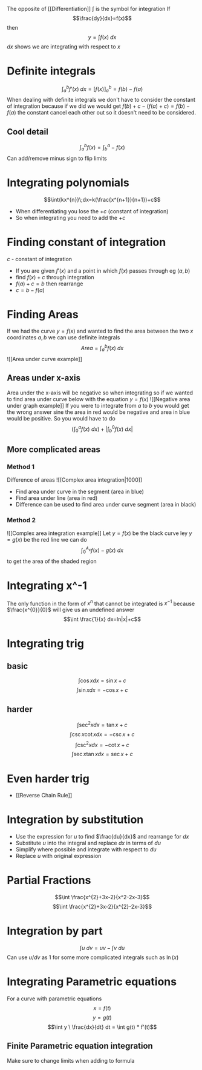 The opposite of [[Differentiation]]
$\int$ is the symbol for integration
If
$$\frac{dy}{dx}=f(x)$$
then
$$y=\int{f(x)} \; dx$$
$dx$ shows we are integrating with respect to $x$

# Definite integrals
$$\int^{b}_{a}{f'(x)}\;{dx}=[f(x)]^{b}_{a}=f(b)-f(a)$$
When dealing with definite integrals we don't have to consider the constant of integration because if we did we would get $f(b)+c-(f(a)+c)=f(b)-f(a)$ the constant cancel each other out so it doesn't need to be considered.

## Cool detail
$$\int_{a}^{b}f(x) = \int_{b}^{a}-f(x)$$
Can add/remove minus sign to flip limits
# Integrating polynomials
$$\int{kx^{n}}\;dx=k(\frac{x^{n+1}}{n+1})+c$$
- When differentiating you lose the $+c$ (constant of integration)
- So when integrating you need to add the $+c$ 
# Finding constant of integration
$c$ - constant of integration
- If you are given $f'(x)$ and a point in which $f(x)$ passes through eg $(a,b)$  
- find $f(x) +c$ through integration
- $f(a)+c = b$ then rearrange 
- $c=b-f(a)$ 
# Finding Areas
If we had the curve $y=f(x)$ and wanted to find the area between the two $x$ coordinates $a,b$ we can use definite integrals
$$Area=\int^{b}_{a}f(x)\; dx$$
![[Area under curve example]]
## Areas under x-axis
Area under the x-axis will be negative so when integrating 
so if we wanted to find area under curve below with the equation $y=f(x)$
![[Negative area under graph example]]
If you were to integrate from $a$ to $b$ you would get the wrong answer sine the area in red would be negative and area in blue would be positive. So you would have to do
$$\left(\int^{a}_{0}f(x)\ dx\right)+|\int^{0}_{b}f(x) \ dx|$$
## More complicated areas
### Method 1
Difference of areas
![[Complex area integration|1000]]
- Find area under curve in the segment (area in blue)
- Find area under line (area in red)
- Difference can be used to find area under curve segment (area in black)
### Method 2
![[Complex area integration example]]
Let $y=f(x)$ be the black curve
ley $y=g(x)$ be the red line
we can do
$$\int_{0}^{A_{x}}f(x)-g(x) \ dx$$
to get the area of the shaded region
# Integrating x^-1
The only function in the form of $x^n$ that cannot be integrated is $x^{-1}$ because $\frac{x^{0}}{0}$ will give us an undefined answer
$$\int \frac{1}{x} dx=ln|x|+c$$
# Integrating trig
## basic
$$\int \cos x dx = \sin x + c$$
$$\int \sin x dx = -\cos x +c$$
## harder
$$\int \sec^{2}x dx=\tan x +c$$
$$\int \csc x \cot x dx =-\csc x + c$$
$$\int \csc^{2}x dx = -\cot x + c$$
$$\int \sec x \tan x dx = \sec x + c$$
# Even harder trig
- [[Reverse Chain Rule]]
# Integration by substitution
- Use the expression for $u$ to find $\frac{du}{dx}$ and rearrange for $dx$
- Substitute $u$ into the integral and replace $dx$ in terms of $du$
- Simplify where possible and integrate with respect to $du$
- Replace $u$ with original expression
# Partial Fractions
$$\int \frac{x^{2}+3x-2}{x^2-2x-3}$$
$$\int \frac{x^{2}+3x-2}{x^{2}-2x-3}$$
# Integration by part
$$\int u \ dv = uv - \int v \ du$$
Can use $u/dv$ as $1$ for some more complicated integrals such as $\ln(x)$ 
# Integrating Parametric equations
For a curve with parametric equations
$$x = f(t)$$
$$y = g(t)$$
$$\int y \ \frac{dx}{dt} dt = \int g(t) * f'(t)$$
## Finite Parametric equation integration
Make sure to change limits when adding to formula